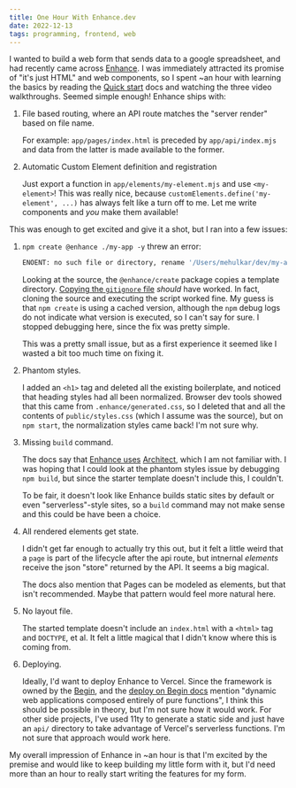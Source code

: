 ```yaml
---
title: One Hour With Enhance.dev
date: 2022-12-13
tags: programming, frontend, web
---
```


I wanted to build a web form that sends data to a google spreadsheet, and had recently came across
[Enhance](https://enhance.dev). I was immediately attracted its promise of "it's just HTML" and
web components, so I spent ~an hour with learning the basics by reading the [Quick start](https://enhance.dev/docs/)
docs and watching the three video walkthroughs. Seemed simple enough! Enhance ships with:

1. File based routing, where an API route matches the "server render" based on file name.

    For example: `app/pages/index.html` is preceded by `app/api/index.mjs` and data from the latter
    is made available to the former.

2. Automatic Custom Element definition and registration

    Just export a function in `app/elements/my-element.mjs` and use `<my-element>`!
    This was really nice, because `customElements.define('my-element', ...)` has always felt
    like a turn off to me. Let me write components and _you_ make them available!

This was enough to get excited and give it a shot, but I ran into a few issues:

1. `npm create @enhance ./my-app -y` threw an error:

    ```sh
    ENOENT: no such file or directory, rename '/Users/mehulkar/dev/my-app/_.gitignore' -> '/Users/mehulkar/dev/my-app/.gitignore'
    ```

    Looking at the source, the `@enhance/create` package copies a template directory.
    [Copying the `gitignore` file][1] _should_ have worked. In fact, cloning the source
    and executing the script worked fine. My guess is that `npm create` is using a cached version,
    although the `npm` debug logs do not indicate what version is executed, so I can't say for sure.
    I stopped debugging here, since the fix was pretty simple.

    This was a pretty small issue, but as a first experience it seemed like I wasted a bit too much
    time on fixing it.

2. Phantom styles.

    I added an `<h1>` tag and deleted all the existing boilerplate, and noticed that heading styles
    had all been normalized. Browser dev tools showed that this came from `.enhance/generated.css`,
    so I deleted that and all the contents of `public/styles.css` (which I assume was the source),
    but on `npm start`, the normalization styles came back! I'm not sure why.

3. Missing `build` command.

   The docs say that [Enhance uses][2] [Architect][3], which I am not familiar with. I was hoping
   that I could look at the phantom styles issue by debugging `npm build`, but since the starter template
   doesn't include this, I couldn't.

    To be fair, it doesn't look like Enhance builds static sites by default or even "serverless"-style
    sites, so a `build` command may not make sense and this could be have been a choice.

4. All rendered elements get state.

    I didn't get far enough to actually try this out, but it felt a little weird that a `page` is part
    of the lifecycle after the api route, but intnernal _elements_ receive the json "store" returned
    by the API. It seems a big magical.

    The docs also mention that Pages can be modeled as elements, but that isn't recommended. Maybe
    that pattern would feel more natural here.

5. No layout file.

    The started template doesn't include an `index.html` with a `<html>` tag and `DOCTYPE`, et al.
    It felt a little magical that I didn't know where this is coming from.

6. Deploying.

    Ideally, I'd want to deploy Enhance to Vercel. Since the framework is owned by the [Begin][4],
    and the [deploy on Begin docs][5] mention "dynamic web applications composed entirely of pure functions",
    I think this should be possible in theory, but I'm not sure how it would work. For other
    side projects, I've used 11ty to generate a static side and just have an `api/` directory to
    take advantage of Vercel's serverless functions. I'm not sure that approach would work here.

My overall impression of Enhance in ~an hour is that I'm excited by the premise and would like to
keep building my little form with it, but I'd need more than an hour to really start writing the
features for my form.

[1]: https://github.com/enhance-dev/create/blob/4d0f4c696292c0014bc16f0871066d8872f49972/index.mjs#L36
[2]: https://enhance.dev/docs/learn/practices/architect-migration
[3]: https://arc.codes/docs/en/get-started/quickstart
[4]: https://begin.com/
[5]: https://enhance.dev/docs/learn/deployment/begin
